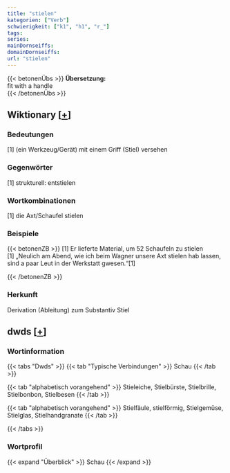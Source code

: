```yaml
---
title: "stielen"
kategorien: ["Verb"]
schwierigkeit: ["k1", "h1", "r_"]
tags:
series:
mainDornseiffs:
domainDornseiffs:
url: "stielen"
---
```


{{< betonenÜbs >}}
**Übersetzung:**  
fit with a handle  
{{< /betonenÜbs >}}

## Wiktionary [[+](https://de.wiktionary.org/wiki/stielen)]

### Bedeutungen
[1] (ein Werkzeug/Gerät) mit einem Griff (Stiel) versehen  

### Gegenwörter
[1] strukturell: entstielen  

### Wortkombinationen
[1] die Axt/Schaufel stielen  

### Beispiele
{{< betonenZB >}}
[1] Er lieferte Material, um 52 Schaufeln zu stielen  
[1] „Neulich am Abend, wie ich beim Wagner unsere Axt stielen hab lassen, sind a paar Leut in der Werkstatt gwesen.“[1]  

{{< /betonenZB >}}
### Herkunft
Derivation (Ableitung) zum Substantiv Stiel  



## dwds [[+](https://www.dwds.de/wb/stielen)]

### Wortinformation
{{< tabs "Dwds" >}}
{{< tab "Typische Verbindungen" >}}
Schau
{{< /tab >}}

{{< tab "alphabetisch vorangehend" >}}
Stieleiche, Stielbürste, Stielbrille, Stielbonbon, Stielbesen
{{< /tab >}}

{{< tab "alphabetisch vorangehend" >}}
Stielfäule, stielförmig, Stielgemüse, Stielglas, Stielhandgranate
{{< /tab >}}

{{< /tabs >}}

### Wortprofil
{{< expand "Überblick" >}} Schau {{< /expand >}}

